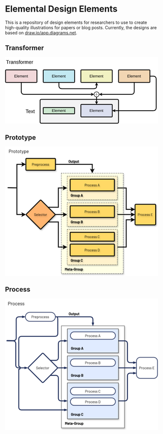 # Elemental Design Elements
This is a repository of design elements for researchers to use to create high-quality illustrations for papers or blog posts. Currently, the designs are based on [draw.io/app.diagrams.net](https://draw.io).

## Transformer

[<img alt="Transformer-inspired design" src="https://raw.githubusercontent.com/mkturkcan/elemental-design-elements/ce6468cd8fc4c4f5dec600ba53c96db4b553d37f/renders/transformer_design.drawio.svg" />](https://github.com/mkturkcan/elemental-design-elements/blob/main/designs/transformer_design.drawio)

## Prototype

[<img alt="Transformer-inspired design" src="https://raw.githubusercontent.com/mkturkcan/elemental-design-elements/ce6468cd8fc4c4f5dec600ba53c96db4b553d37f/renders/prototype_design.drawio.svg" />](https://github.com/mkturkcan/elemental-design-elements/blob/main/designs/prototype_design.drawio)

## Process

[<img alt="Transformer-inspired design" src="https://raw.githubusercontent.com/mkturkcan/elemental-design-elements/dd0dddb1f1c45e51803a2cc06a47c499af5b37c3/renders/process_design.drawio.svg" />](https://github.com/mkturkcan/elemental-design-elements/blob/main/designs/process_design.drawio)
